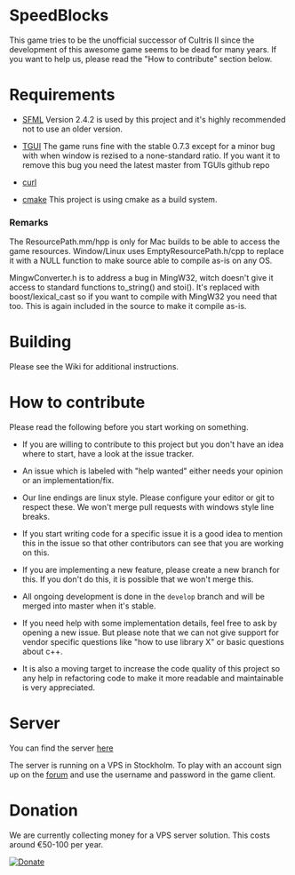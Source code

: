 # SpeedBlocks
This game tries to be the unofficial successor of Cultris II since the development of this awesome game seems to be dead for many years. If you want to help us, please read the "How to contribute" section below.

# Requirements

- [SFML](https://www.sfml-dev.org/index.php)
Version 2.4.2 is used by this project and it's highly recommended not to use an older version.

- [TGUI](https://tgui.eu/)
The game runs fine with the stable 0.7.3 except for a minor bug with when window
is rezised to a none-standard ratio. If you want it to remove this bug you need the
latest master from TGUIs github repo

- [curl](https://curl.haxx.se/libcurl/)

- [cmake](https://cmake.org/download/) This project is using cmake as a build system.

### Remarks

The ResourcePath.mm/hpp is only for Mac builds to be able to access the game resources.
Window/Linux uses EmptyResourcePath.h/cpp to replace it with a NULL function to make
source able to compile as-is on any OS.

MingwConverter.h is to address a bug in MingW32, witch doesn't give it access to
standard functions to_string() and stoi(). It's replaced with boost/lexical_cast so
if you want to compile with MingW32 you need that too.
This is again included in the source to make it compile as-is.

# Building

Please see the Wiki for additional instructions.

# How to contribute

Please read the following before you start working on something.

- If you are willing to contribute to this project but you don't have an idea where to start, have a look at the issue tracker.

- An issue which is labeled with "help wanted" either needs your opinion or an implementation/fix.

- Our line endings are linux style. Please configure your editor or git to respect these. We won't merge pull requests with windows style line breaks.

- If you start writing code for a specific issue it is a good idea to mention this in the issue so that other contributors can see that you are working on this.

- If you are implementing a new feature, please create a new branch for this. If you don't do this, it is possible that we won't merge this.

- All ongoing development is done in the `develop` branch and will be merged into master when it's stable.

- If you need help with some implementation details, feel free to ask by opening a new issue. But please note that we can not give support for vendor specific questions like "how to use library X" or basic questions about c++.

- It is also a moving target to increase the code quality of this project so any help in refactoring code to make it more readable and maintainable is very appreciated.



# Server
You can find the server [here](https://github.com/kroyee/SpeedBlocks-server)

The server is running on a VPS in Stockholm. To play with an account sign up on the [forum](https://speedblocks.se/forum) and use the username and password in the game client.
	
# Donation
We are currently collecting money for a VPS server solution. This costs around €50-100 per year.

[![Donate](https://img.shields.io/badge/Donate-PayPal-green.svg)](https://www.paypal.com/cgi-bin/webscr?cmd=_s-xclick&hosted_button_id=YCZPUC9H3ZRXS)

